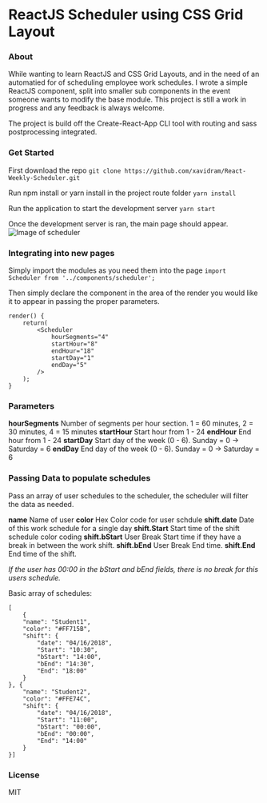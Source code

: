 # ReactJS Scheduler using CSS Grid Layout

### About
While wanting to learn ReactJS and CSS Grid Layouts, and in the need of an automatied for of scheduling employee work schedules. I wrote a simple ReactJS component, split into smaller sub components in the event someone wants to modify the base module. This project is still a work in progress and any feedback is always welcome.

The project is build off the Create-React-App CLI tool with routing and sass postprocessing integrated.

### Get Started
First download the repo
`git clone https://github.com/xavidram/React-Weekly-Scheduler.git`

Run npm install or yarn install in the project route folder
`yarn install`

Run the application to start the development server
`yarn start`

Once the development server is ran, the main page should appear.
![Image of scheduler](https://imgur.com/a/peLh7)

### Integrating into new pages
Simply import the modules as you need them into the page 
`import Scheduler from '../components/scheduler';`

Then simply declare the component in the area of the render you would like it to appear in passing the proper parameters.
```
render() {
    return(
        <Scheduler
            hourSegments="4"
            startHour="8"
            endHour="18"
            startDay="1"
            endDay="5"
        />
    );
}
```

### Parameters

**hourSegments** Number of segments per hour section. 1 = 60 minutes, 2 = 30 minutes, 4 = 15 minutes
**startHour** Start hour from 1 - 24
**endHour** End hour from 1 - 24
**startDay** Start day of the week (0 - 6). Sunday = 0 -> Saturday = 6
**endDay** End day of the week (0 - 6). Sunday = 0 -> Saturday = 6

### Passing Data to populate schedules
Pass an array of user schedules to the scheduler, the scheduler will filter the data as needed.

**name** Name of user
**color** Hex Color code for user schdule
**shift.date** Date of this work schedule for a single day
**shift.Start** Start time of the shift schedule color coding
**shift.bStart** User Break Start time if they have a break in between the work shift.
**shift.bEnd** User Break End time.
**shift.End** End time of the shift.

*If the user has 00:00 in the bStart and bEnd fields, there is no break for this users schedule.*


Basic array of schedules:
```
[
    {
    "name": "Student1",
    "color": "#FF715B",
    "shift": {
        "date": "04/16/2018",
        "Start": "10:30",
        "bStart": "14:00",
        "bEnd": "14:30",
        "End": "18:00"
    }
}, {
    "name": "Student2",
    "color": "#FFE74C",
    "shift": {
        "date": "04/16/2018",
        "Start": "11:00",
        "bStart": "00:00",
        "bEnd": "00:00",
        "End": "14:00"
    }
}]
```

### License
MIT